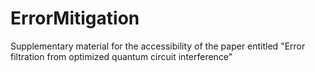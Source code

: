 # ErrorMitigation
Supplementary material for the accessibility of the paper entitled "Error filtration from optimized quantum circuit interference"
